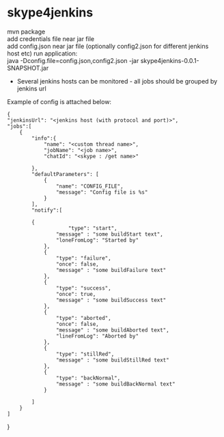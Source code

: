 # skype4jenkins 

mvn package  
add credentials file near jar file  
add config.json near jar file (optionally config2.json for different jenkins host etc)
run application:  
java -Dconfig.file=config.json,config2.json -jar skype4jenkins-0.0.1-SNAPSHOT.jar


- Several jenkins hosts can be monitored - all jobs should be grouped by jenkins url


Example of config is attached below:

    {
	"jenkinsUrl": "<jenkins host (with protocol and port)>",
	"jobs":[
		{
			"info":{
				"name": "<custom thread name>",
				"jobName": "<job name>",
				"chatId": "<skype : /get name>"

			},
			"defaultParameters": [
				{
					"name": "CONFIG_FILE",
					"message": "Config file is %s"
				}
			],
			"notify":[
			
			{
						"type": "start",
					"message" : "some buildStart text",
					"loneFromLog": "Started by"
				},
				{
					"type": "failure",
					"once": false,
					"message" : "some buildFailure text"
				},
				{
					"type": "success",
					"once": true,
					"message" : "some buildSuccess text"
				},
				{
					"type": "aborted",
					"once": false,
					"message" : "some buildAborted text",
					"lineFromLog": "Aborted by"
				},
				{
					"type": "stillRed",
					"message" : "some buildStillRed text"
				},
				{
					"type": "backNormal",
					"message" : "some buildBackNormal text"
				}
			
			]
		}
	]
}

